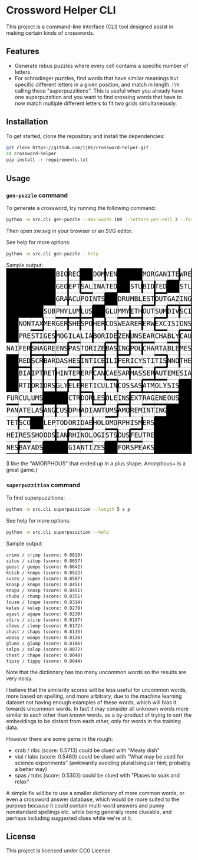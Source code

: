 # Crossword Helper CLI

This project is a command-line interface (CLI) tool designed assist in making certain kinds of crosswords.

## Features

- Generate rebus puzzles where every cell contains a specific number of letters.
- For schrodinger puzzles, find words that have similar meanings but specific different letters in a given position, and match in length. I'm calling these "superpuzzitions". This is useful when you already have one superpuzzition and you want to find crossing words that have to now match multiple different letters to fit two grids simultaneously.

## Installation

To get started, clone the repository and install the dependencies:

```bash
git clone https://github.com/1j01/crossword-helper.git
cd crossword-helper
pip install -r requirements.txt
```

## Usage

### `gen-puzzle` command

To generate a crossword, try running the following command:

```bash
python -m src.cli gen-puzzle --max-words 100 --letters-per-cell 3 --format svg >xw.svg
```

Then open xw.svg in your browser or an SVG editor.

See help for more options:
```bash
python -m src.cli gen-puzzle --help
```

Sample output:
![sample crossword with 3 letters per cell](sample-xw.svg)

(I like the "AMORPHOUS" that ended up in a plus shape. Amorphous+ is a great game.)


### `superpuzzition` command

To find superpuzzitions:
```bash
python -m src.cli superpuzzition --length 5 s p
```

See help for more options:
```bash
python -m src.cli superpuzzition --help
```

Sample output:
```
crims / crimp (score: 0.8819)
situs / situp (score: 0.8657)
geest / geeps (score: 0.8642)
knish / knops (score: 0.8522)
suses / supes (score: 0.8507)
knosp / knops (score: 0.8451)
knops / knosp (score: 0.8451)
chubs / chump (score: 0.8351)
louse / loupe (score: 0.8314)
keles / kelep (score: 0.8279)
agast / agape (score: 0.8230)
stirs / stirp (score: 0.8197)
clees / cleep (score: 0.8172)
chast / chaps (score: 0.8135)
woosy / woops (score: 0.8126)
glums / glump (score: 0.8106)
salps / salop (score: 0.8072)
chast / chape (score: 0.8048)
tipsy / tippy (score: 0.8044)
```

Note that the dictionary has too many uncommon words so the results are very noisy.

I believe that the similarity scores will be less useful for uncommon words, more based on spelling, and more arbitrary, due to the machine learning dataset not having enough examples of these words, which will bias it towards uncommon words. In fact it may consider all unknown words more similar to each other than known words, as a by-product of trying to sort the embeddings to be distant from each other, only for words in the training data.

However there are some gems in the rough:
- crab / ribs (score: 0.5713) could be clued with "Meaty dish"
- vial / labs (score: 0.5460) could be clued with "What may be used for science experiments" (awkwardly avoiding plural/singular hint; probably a better way)
- spas / tubs (score: 0.5303) could be clued with "Places to soak and relax"

A simple fix will be to use a smaller dictionary of more common words, or even a crossword answer database, which would be more suited to the purpose because it could contain multi-word answers and punny nonstandard spellings etc. while being generally more clueable, and perhaps including suggested clues while we're at it.

## License

This project is licensed under CC0 License.
